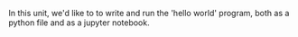 In this unit, we'd like to to write and run the 'hello world' program, both as a python file and as a jupyter notebook. 